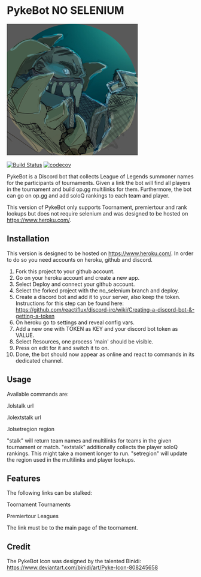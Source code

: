 # PykeBot NO SELENIUM

![alt text](./PykeIconResize.jpg)

[![Build Status](https://travis-ci.com/Twalord/PykeBot.svg?branch=No_Selenium)](https://travis-ci.com/Twalord/PykeBot)
[![codecov](https://codecov.io/gh/Twalord/PykeBot/branch/No_Selenium/graph/badge.svg)](https://codecov.io/gh/Twalord/PykeBot)

PykeBot is a Discord bot that collects League of Legends summoner names for the participants of tournaments.
Given a link the bot will find all players in the tournament and build op.gg multilinks for them.
Furthermore, the bot can go on op.gg and add soloQ rankings to each team and player.

This version of PykeBot only supports Toornament, premiertour and rank lookups but does not require selenium
and was designed to be hosted on https://www.heroku.com/.

## Installation

This version is designed to be hosted on https://www.heroku.com/.
In order to do so you need accounts on heroku, github and discord.

1. Fork this project to your github account.
2. Go on your heroku account and create a new app.
3. Select Deploy and connect your github account.
4. Select the forked project with the no_selenium branch and deploy.
5. Create a discord bot and add it to your server, also keep the token. 
    Instructions for this step can be found here: https://github.com/reactiflux/discord-irc/wiki/Creating-a-discord-bot-&-getting-a-token
6. On heroku go to settings and reveal config vars.
7. Add a new one with TOKEN as KEY and your discord bot token as VALUE.
8. Select Resources, one process 'main' should be visible.
9. Press on edit for it and switch it to on.
10. Done, the bot should now appear as online and react to commands in its dedicated channel.

## Usage

Available commands are:

.lolstalk url

.lolextstalk url

.lolsetregion region

"stalk" will return team names and multilinks for teams in the given tournament or match.
"extstalk" additionally collects the player soloQ rankings. This might take a moment longer to run.
"setregion" will update the region used in the multilinks and player lookups.

## Features

The following links can be stalked:

Toornament Tournaments

Premiertour Leagues
   
The link must be to the main page of the toornament.

## Credit
The PykeBot Icon was designed by the talented Binidi:
https://www.deviantart.com/binidi/art/Pyke-Icon-808245658